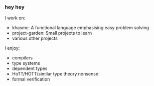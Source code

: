 ### hey hey

I work on:

- khasmc: A functional language emphasising easy problem solving
- project-garden: Small projects to learn
- various other projects

I enjoy:
- compilers
- type systems
- dependent types
- HoTT/HOTT/similar type theory nonsense
- formal verification
<!--
**jake-87/jake-87** is a ✨ _special_ ✨ repository because its `README.md` (this file) appears on your GitHub profile.

Here are some ideas to get you started:

- 🔭 I’m currently working on ...
- 🌱 I’m currently learning ...
- 👯 I’m looking to collaborate on ...
- 🤔 I’m looking for help with ...
- 💬 Ask me about ...
- 📫 How to reach me: ...
- 😄 Pronouns: ...
- ⚡ Fun fact: ...
-->
